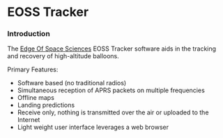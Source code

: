 # EOSS Tracker

### Introduction ###

The [Edge Of Space Sciences](https://www.eoss.org) EOSS Tracker software aids in the tracking and recovery of high-altitude balloons.  

Primary Features:
 - Software based (no traditional radios)
 - Simultaneous reception of APRS packets on multiple frequencies
 - Offline maps
 - Landing predictions
 - Receive only, nothing is transmitted over the air or uploaded to the Internet
 - Light weight user interface leverages a web browser

